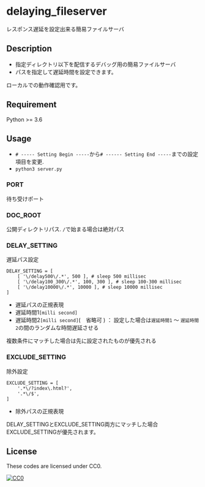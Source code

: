 delaying_fileserver
====

レスポンス遅延を設定出来る簡易ファイルサーバ

## Description

- 指定ディレクトリ以下を配信するデバッグ用の簡易ファイルサーバ
- パスを指定して遅延時間を設定できます。

ローカルでの動作確認用です。

## Requirement

Python >= 3.6

## Usage

 - `# ----- Setting Begin -----`から`# ------ Setting End -----`までの設定項目を変更.
 - `python3 server.py`

### PORT
 待ち受けポート

### DOC_ROOT
 公開ディレクトリパス. `/`で始まる場合は絶対パス

### DELAY_SETTING
 遅延パス設定

```
DELAY_SETTING = [
    [ '\/delay500\/.*', 500 ], # sleep 500 millisec
    [ '\/delay100_300\/.*', 100, 300 ], # sleep 100-300 millisec
    [ '\/delay10000\/.*', 10000 ], # sleep 10000 millisec
]
```

  - 遅延パスの正規表現
  - 遅延時間1`[milli second]`
  - 遅延時間2`[milli second]`(　省略可 ) ： 設定した場合は`遅延時間1` ～ `遅延時間2`の間のランダムな時間遅延させる

  複数条件にマッチした場合は先に設定されたものが優先される

### EXCLUDE_SETTING
 除外設定

```
EXCLUDE_SETTING = [
    '.*\/?index\.html?',
    '.*\/$',
]
```

  - 除外パスの正規表現

  DELAY_SETTINGとEXCLUDE_SETTING両方にマッチした場合EXCLUDE_SETTINGが優先されます。

## License

These codes are licensed under CC0.

[![CC0](http://i.creativecommons.org/p/zero/1.0/88x31.png "CC0")](http://creativecommons.org/publicdomain/zero/1.0/deed.ja)